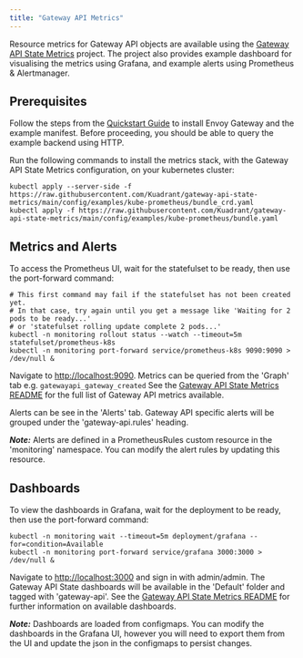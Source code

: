 ```yaml
---
title: "Gateway API Metrics"
---
```


Resource metrics for Gateway API objects are available using the [Gateway API State Metrics](https://github.com/Kuadrant/gateway-api-state-metrics) project.
The project also provides example dashboard for visualising the metrics using Grafana, and example alerts using Prometheus & Alertmanager.

## Prerequisites

Follow the steps from the [Quickstart Guide](quickstart.md) to install Envoy Gateway and the example manifest.
Before proceeding, you should be able to query the example backend using HTTP.

Run the following commands to install the metrics stack, with the Gateway API State Metrics configuration, on your kubernetes cluster:

```shell
kubectl apply --server-side -f https://raw.githubusercontent.com/Kuadrant/gateway-api-state-metrics/main/config/examples/kube-prometheus/bundle_crd.yaml
kubectl apply -f https://raw.githubusercontent.com/Kuadrant/gateway-api-state-metrics/main/config/examples/kube-prometheus/bundle.yaml
```

## Metrics and Alerts

To access the Prometheus UI, wait for the statefulset to be ready, then use the port-forward command:

```shell
# This first command may fail if the statefulset has not been created yet.
# In that case, try again until you get a message like 'Waiting for 2 pods to be ready...'
# or 'statefulset rolling update complete 2 pods...'
kubectl -n monitoring rollout status --watch --timeout=5m statefulset/prometheus-k8s
kubectl -n monitoring port-forward service/prometheus-k8s 9090:9090 > /dev/null &
```

Navigate to [http://localhost:9090](http://localhost:9090).
Metrics can be queried from the 'Graph' tab e.g. `gatewayapi_gateway_created`
See the [Gateway API State Metrics README](https://github.com/Kuadrant/gateway-api-state-metrics/tree/main#metrics) for the full list of Gateway API metrics available.

Alerts can be see in the 'Alerts' tab.
Gateway API specific alerts will be grouped under the 'gateway-api.rules' heading.

***Note:*** Alerts are defined in a PrometheusRules custom resource in the 'monitoring' namespace. You can modify the alert rules by updating this resource.

## Dashboards

To view the dashboards in Grafana, wait for the deployment to be ready, then use the port-forward command:

```shell
kubectl -n monitoring wait --timeout=5m deployment/grafana --for=condition=Available
kubectl -n monitoring port-forward service/grafana 3000:3000 > /dev/null &
```

Navigate to [http://localhost:3000](http://localhost:3000) and sign in with admin/admin.
The Gateway API State dashboards will be available in the 'Default' folder and tagged with 'gateway-api'.
See the [Gateway API State Metrics README](https://github.com/Kuadrant/gateway-api-state-metrics/tree/main#dashboards) for further information on available dashboards.

***Note:*** Dashboards are loaded from configmaps. You can modify the dashboards in the Grafana UI, however you will need to export them from the UI and update the json in the configmaps to persist changes.
